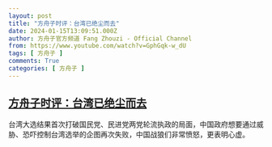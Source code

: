 ```yaml
---
layout: post
title: "方舟子时评：台湾已绝尘而去"
date: 2024-01-15T13:09:51.000Z
author: 方舟子官方频道 Fang Zhouzi - Official Channel
from: https://www.youtube.com/watch?v=GphGqk-w_dU
tags: [ 方舟子 ]
comments: True
categories: [ 方舟子 ]
---
```

<!--1705324191000-->
[方舟子时评：台湾已绝尘而去](https://www.youtube.com/watch?v=GphGqk-w_dU)
------

<div>
台湾大选结果首次打破国民党、民进党两党轮流执政的局面，中国政府想要通过威胁、恐吓控制台湾选举的企图再次失败，中国战狼们非常愤怒，更表明心虚。
</div>
